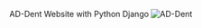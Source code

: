 AD-Dent Website with Python Django
![AD-Dent](https://user-images.githubusercontent.com/115580585/212703822-a746226b-68cb-4ee7-af8e-df3684c50252.gif)
